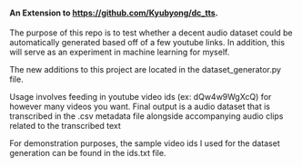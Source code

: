 #### An Extension to https://github.com/Kyubyong/dc_tts.

The purpose of this repo is to test whether a decent audio dataset could be automatically generated based off of a few youtube links. 
In addition, this will serve as an experiment in machine learning for myself. 

The new additions to this project are located in the dataset_generator.py file.

Usage involves feeding in youtube video ids (ex: dQw4w9WgXcQ) for however many videos you want. Final output is a audio dataset that is transcribed in the .csv metadata file alongside accompanying audio clips related to the transcribed text

For demonstration purposes, the sample video ids I used for the dataset generation can be found in the ids.txt file. 